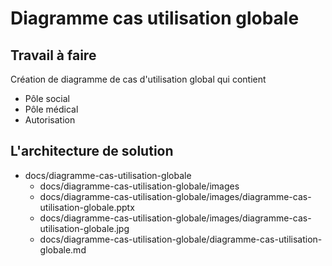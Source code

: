 #  Diagramme cas utilisation globale

## Travail à faire 

Création de diagramme de cas d'utilisation global qui contient 

- Pôle social
- Pôle médical
- Autorisation

## L'architecture de solution 
- docs/diagramme-cas-utilisation-globale
  - docs/diagramme-cas-utilisation-globale/images
  - docs/diagramme-cas-utilisation-globale/images/diagramme-cas-utilisation-globale.pptx
  - docs/diagramme-cas-utilisation-globale/images/diagramme-cas-utilisation-globale.jpg
  - docs/diagramme-cas-utilisation-globale/diagramme-cas-utilisation-globale.md